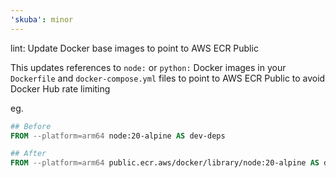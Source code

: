 ```yaml
---
'skuba': minor
---
```


lint: Update Docker base images to point to AWS ECR Public

This updates references to `node:` or `python:` Docker images in your `Dockerfile` and `docker-compose.yml` files to point to AWS ECR Public to avoid Docker Hub rate limiting

eg.

```Dockerfile
## Before
FROM --platform=arm64 node:20-alpine AS dev-deps

## After
FROM --platform=arm64 public.ecr.aws/docker/library/node:20-alpine AS dev-deps
```
